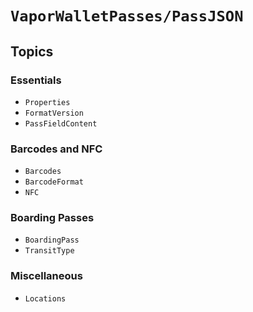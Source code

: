 # ``VaporWalletPasses/PassJSON``

## Topics

### Essentials

- ``Properties``
- ``FormatVersion``
- ``PassFieldContent``

### Barcodes and NFC

- ``Barcodes``
- ``BarcodeFormat``
- ``NFC``

### Boarding Passes

- ``BoardingPass``
- ``TransitType``

### Miscellaneous

- ``Locations``
